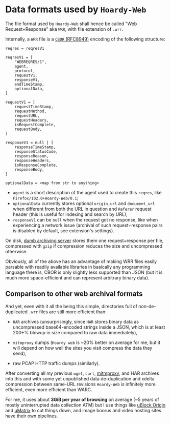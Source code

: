 # Data formats used by `Hoardy-Web`

The file format used by `Hoardy-Web` shall hence be called "Web Request+Response" aka `WRR`, with file extension of `.wrr`.

Internally, a `WRR` file is a [`CBOR` (RFC8949)](https://datatracker.ietf.org/doc/html/rfc8949) encoding of the following structure:

```
reqres = reqresV1

reqresV1 = [
    "WEBREQRES/1",
    agent,
    protocol,
    requestV1,
    responseV1,
    endTimeStamp,
    optionalData,
]

requestV1 = [
    requestTimeStamp,
    requestMethod,
    requestURL,
    requestHeaders,
    isRequestComplete,
    requestBody,
]

responseV1 = null | [
    responseTimeStamp,
    responseStatusCode,
    responseReason,
    responseHeaders,
    isResponseComplete,
    responseBody,
]

optionalData = <map from str to anything>
```

- `agent` is a short description of the agent used to create this `reqres`, like `Firefox/102.0+Hoardy-Web/0.1`;
- `optionalData` currently stores optional `origin_url` and `document_url` when different from both the URL in question and `Referer` request header (this is useful for indexing and search by URL);
- `responseV1` can be `null` when the request got no response, like when experiencing a network issue (archival of such request+response pairs is disabled by default, see extension's settings).

On disk, [dumb archiving server](../simple_server/) stores them one request+response per file, compressed with `gzip` if compression reduces the size and uncompressed otherwise.

Obviously, all of the above has an advantage of making WRR files easily parsable with readily available libraries in basically any programming language there is, CBOR is only slightly less supported than JSON (but it is much more space-efficient and can represent arbitrary binary data).

## Comparison to other web archival formats

And yet, even with it all the being this simple, directories full of non-de-duplicated `.wrr` files are still more efficient than:

- `HAR` archives (unsurprisingly, since `HAR` stores binary data as uncompressed base64-encoded strings inside a JSON, which is at least 200+% blowup in size compared to raw data immediately),

- `mitmproxy` dumps (`Hoardy web` is ~20% better on average for me, but it will depend on how well the sites you visit compress the data they send),

- raw PCAP HTTP traffic dumps (similarly).

After converting all my previous `wget`, `curl`, [mitmproxy](https://github.com/mitmproxy/mitmproxy), and HAR archives into this and with some yet unpublished data de-duplication and xdelta compression between same-URL revisions `Hoardy-Web` is infinitely more efficient, even more efficient than WARC.

For me, it uses about **3GiB per year of browsing** on average (\~5 years of mostly uninterrupted data collection ATM) but I use things like [uBlock Origin](https://github.com/gorhill/uBlock) and [uMatrix](https://github.com/gorhill/uMatrix) to cut things down, and image boorus and video hosting sites have their own pipelines.
